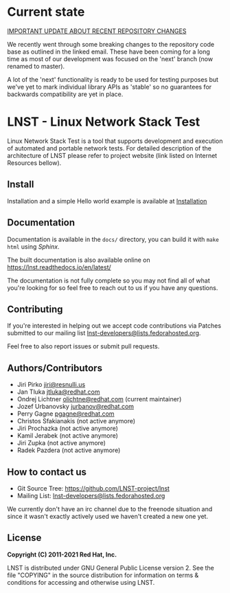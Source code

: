 # Current state

[IMPORTANT UPDATE ABOUT RECENT REPOSITORY CHANGES](https://lists.fedorahosted.org/archives/list/lnst-developers@lists.fedorahosted.org/thread/WK2PWZSUVDDJBQCJSZDR6WCJKZ44ZKVU/)

We recently went through some breaking changes to the repository code base as
outlined in the linked email. These have been coming for a long time as most of
our development was focused on the 'next' branch (now renamed to master).

A lot of the 'next' functionality is ready to be used for testing purposes but
we've yet to mark individual library APIs as 'stable' so no guarantees for
backwards compatibility are yet in place.

# LNST - Linux Network Stack Test #

Linux Network Stack Test is a tool that supports development and execution
of automated and portable network tests. For detailed description of the
architecture of LNST please refer to project website (link listed on
Internet Resources bellow).

## Install

Installation and a simple Hello world example is available at
[Installation](docs/source/installation.rst)

## Documentation

Documentation is available in the `docs/` directory, you can build it with
`make html` using *Sphinx*.

The built documentation is also available online on https://lnst.readthedocs.io/en/latest/

The documentation is not fully complete so you may not find all of what you're
looking for so feel free to reach out to us if you have any questions.

## Contributing

If you're interested in helping out we accept code contributions via Patches
submitted to our mailing list <lnst-developers@lists.fedorahosted.org>.

Feel free to also report issues or submit pull requests.

## Authors/Contributors

* Jiri Pirko <jiri@resnulli.us>
* Jan Tluka <jtluka@redhat.com>
* Ondrej Lichtner <olichtne@redhat.com> (current maintainer)
* Jozef Urbanovsky <jurbanov@redhat.com>
* Perry Gagne <pgagne@redhat.com>
* Christos Sfakianakis (not active anymore)
* Jiri Prochazka (not active anymore)
* Kamil Jerabek (not active anymore)
* Jiri Zupka (not active anymore)
* Radek Pazdera (not active anymore)

## How to contact us

* Git Source Tree: https://github.com/LNST-project/lnst
* Mailing List:  <lnst-developers@lists.fedorahosted.org>

We currently don't have an irc channel due to the freenode situation and since
it wasn't exactly actively used we haven't created a new one yet.

## License

**Copyright (C) 2011-2021 Red Hat, Inc.**

LNST is distributed under GNU General Public License version 2. See the file
"COPYING" in the source distribution for information on terms & conditions
for accessing and otherwise using LNST.
